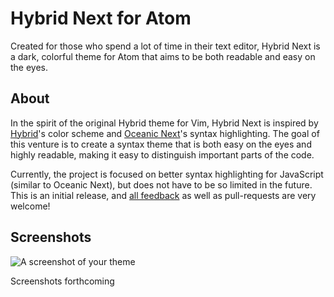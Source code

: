 # Hybrid Next for Atom

Created for those who spend a lot of time in their text editor, Hybrid Next is a dark, colorful theme for Atom that aims to be both readable and easy on the eyes.

## About

In the spirit of the original Hybrid theme for Vim, Hybrid Next is inspired by [Hybrid](https://github.com/w0ng/vim-hybrid)'s color scheme and [Oceanic Next](http://labs.voronianski.com/oceanic-next-color-scheme/)'s syntax highlighting. The goal of this venture is to create a syntax theme that is both easy on the eyes and highly readable, making it easy to distinguish important parts of the code.

Currently, the project is focused on better syntax highlighting for JavaScript (similar to Oceanic Next), but does not have to be so limited in the future. This is an initial release, and [all feedback](https://github.com/kaicataldo/hybrid-next-syntax/issues) as well as pull-requests are very welcome!

## Screenshots

![A screenshot of your theme](https://f.cloud.github.com/assets/69169/2289498/4c3cb0ec-a009-11e3-8dbd-077ee11741e5.gif)

Screenshots forthcoming
